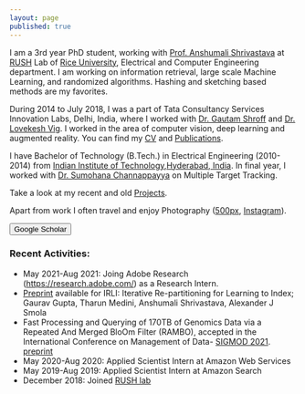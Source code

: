 ```yaml
---
layout: page
published: true
---
```


I am a 3rd year PhD student, working with [Prof. Anshumali Shrivastava](https://www.cs.rice.edu/~as143/) at [RUSH](http://rushlab.blogs.rice.edu/about/team/) Lab of [Rice University](https://eceweb.rice.edu/), Electrical and Computer Engineering department. I am working on information retrieval, large scale Machine Learning, and randomized algorithms. Hashing and sketching based methods are my favorites. 

During 2014 to July 2018, I was a part of Tata Consultancy Services Innovation Labs, Delhi, India, where I worked with [Dr. Gautam Shroff](https://www.linkedin.com/in/gautam-shroff-066901/) and [Dr. Lovekesh Vig](https://sites.google.com/site/lovekeshhome/). I worked in the area of computer vision, deep learning and augmented reality. You can find my [CV](https://gaurav16gupta.github.io/ResumeGauravGupta.pdf) and [Publications](https://gaurav16gupta.github.io/publications/).

I have Bachelor of Technology (B.Tech.) in Electrical Engineering (2010-2014) from [Indian Institute of Technology,Hyderabad, India](http://www.iith.ac.in). In final year, I worked with [Dr. Sumohana Channappayya](https://www.iith.ac.in/~sumohana/) on Multiple Target Tracking.  

Take a look at my recent and old [Projects](https://gaurav16gupta.github.io/projects). 

Apart from work I often travel and enjoy Photography ([500px](https://500px.com/gaurav16gupta), [Instagram](https://www.instagram.com/gaurav16gupta/)).

<form action="https://scholar.google.co.in/citations?user=OguKfJIAAAAJ&hl=en">
    <input type="submit" value="Google Scholar" width="100" height="20" />
</form>

### Recent Activities:
* May 2021-Aug 2021: Joing Adobe Research (https://research.adobe.com/) as a Research Intern.
* [Preprint](https://arxiv.org/abs/2103.09944) available for IRLI: Iterative Re-partitioning for Learning to Index; Gaurav Gupta, Tharun Medini, Anshumali Shrivastava, Alexander J Smola
* Fast Processing and Querying of 170TB of Genomics Data via a Repeated And Merged BloOm Filter (RAMBO), accepted in the International Conference on Management of Data- [SIGMOD 2021](https://2021.sigmod.org/). [preprint](https://arxiv.org/abs/1910.02611)
* May 2020-Aug 2020: Applied Scientist Intern at Amazon Web Services
* May 2019-Aug 2019: Applied Scientist Intern at Amazon Search
* December 2018: Joined [RUSH lab](http://rushlab.blogs.rice.edu/)

